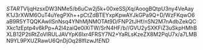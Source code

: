 $START$VljqHzsxDW3NMe5/b6uCw2j5k+00xeSSjXq/AoogBQtpU3ny4VeAayK1J3rXWM6OuT4uYegPXh++pCtZdBTEYxpKpwAYJkGPa9Q+D/WzFKqwO6aB9R5YTQQKAwIlSnNsq4YNhMjNMOTAt9D/FNP2tJHf/nSN2M7nAdbZekQCXkc1zEptp4v6kPp+A2l4zaiQe0iXiTW/SrN4HF/b//GVU2ySXKFiZ3uSkpHMhBXLB12P2tiRtZoVIRULJAVYpK6Ixr4FRSY7N2+YaRLsKzeZX8M2PqU7x/a7LMBN9YL9PXUZRawU6QnDjOq28lfIzwJf$END$